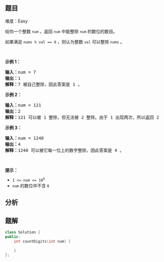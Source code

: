 
## 题目
难度：Easy
<p>给你一个整数 <code>num</code> ，返回 <code>num</code> 中能整除 <code>num</code> 的数位的数目。</p>

<p>如果满足&nbsp;<code>nums % val == 0</code> ，则认为整数 <code>val</code> 可以整除 <code>nums</code> 。</p>

<p>&nbsp;</p>

<p><strong>示例 1：</strong></p>

<pre><strong>输入：</strong>num = 7
<strong>输出：</strong>1
<strong>解释：</strong>7 被自己整除，因此答案是 1 。
</pre>

<p><strong>示例 2：</strong></p>

<pre><strong>输入：</strong>num = 121
<strong>输出：</strong>2
<strong>解释：</strong>121 可以被 1 整除，但无法被 2 整除。由于 1 出现两次，所以返回 2 。
</pre>

<p><strong>示例 3：</strong></p>

<pre><strong>输入：</strong>num = 1248
<strong>输出：</strong>4
<strong>解释：</strong>1248 可以被它每一位上的数字整除，因此答案是 4 。
</pre>

<p>&nbsp;</p>

<p><strong>提示：</strong></p>

<ul>
	<li><code>1 &lt;= num &lt;= 10<sup>9</sup></code></li>
	<li><code>num</code> 的数位中不含 <code>0</code></li>
</ul>

## 分析

## 题解
```cpp
class Solution {
public:
    int countDigits(int num) {
        
    }
};
```